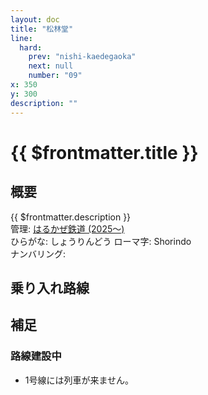 ```yaml
---
layout: doc 
title: "松林堂" 
line:
  hard:  
    prev: "nishi-kaedegaoka" 
    next: null  
    number: "09"  
x: 350  
y: 300  
description: ""  
---
```


# {{ $frontmatter.title }} <ViewinMap />

<Family />

## 概要
{{ $frontmatter.description }}  
管理: [はるかぜ鉄道 (2025～)](/company/houbutuHG/harukaze/index.md)  
ひらがな: しょうりんどう 
ローマ字: Shorindo  
ナンバリング: <Numberling />

## 乗り入れ路線
<LineInfo />

<!-- 名所がある場合に追加してください -->

<!-- 他に書きたい情報がある場合自由に追加してください -->
## 補足
### 路線建設中
- 1号線には列車が来ません。